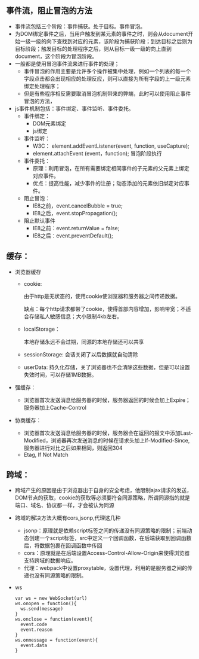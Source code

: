 ## 事件流，阻止冒泡的方法

- 事件流包括三个阶段：事件捕获。处于目标。事件冒泡。
- 为DOM绑定事件之后，当用户触发到某元素的事件之时，则会从document开始一级一级的向下查找到对应的元素，该阶段为捕获阶段；到达目标之后则为目标阶段；触发目标的处理程序之后，则从目标一级一级的向上直到document，这个阶段为冒泡阶段。
- 一般都是使用冒泡事件流来进行事件的处理；
  - 事件冒泡的作用主要是允许多个操作被集中处理，例如一个列表的每一个字段点击都会出现相应的处理反应，则可以直接为所有字段的上一级元素绑定处理程序；
  - 但是有些程序相反需要取消冒泡机制带来的弊端，此时可以使用阻止事件冒泡的方法，
- js事件机制包括：事件绑定、事件监听、事件委托。
  - 事件绑定：
    - DOM元素绑定
    - js绑定
  - 事件监听：
    - W3C： element.addEventListener(event, function, useCapture);
    - element.attachEvent (event，function); 冒泡阶段执行
  - 事件委托：
    - 原理：利用冒泡，在所有需要绑定相同事件的子元素的父元素上绑定对应事件。
    - 优点：提高性能，减少事件的注册；动态添加的元素依旧绑定对应事件。
  - 阻止冒泡：
    - IE8之前，event.cancelBubble = true;
    - IE8之后，event.stopPropagation();
  - 阻止默认事件
    - IE8之前：event.returnValue = false;
    - IE8之后：event.preventDefault();



## 缓存：

- 浏览器缓存
  - cookie:
  
    由于http是无状态的，使用cookie使浏览器和服务器之间传递数据。
  
    缺点：每个http请求都带了cookie，使得首部内容增加，影响带宽；不适合存储私人敏感信息；大小限制4kb左右。
  
  - localStorage：
  
    本地存储永远不会过期，同源的本地存储还可以共享
  
  - sessionStorage:
    会话关闭了以后数据就自动清除
  
  - userData:
    持久化存储，关了浏览器也不会清除这些数据，但是可以设置失效时间，可以存储1MB数据。
- 强缓存：
  
  - 浏览器首次发送消息给服务器的时候，服务器返回的时候会加上Expire；服务器加上Cache-Control
- 协商缓存：
  - 浏览器首次发送消息给服务器的时候，服务器会在返回的报文中添加Last-Modified，浏览器再次发送消息的时候在请求头加上If-Modified-Since,服务器进行对比之后如果相同，则返回304
  - Etag, If Not Match



## 跨域：

- 跨域产生的原因是由于浏览器出于自身的安全考虑，他限制ajax请求的发送，DOM节点的获取，cookie的获取等必须要符合同源策略，所谓同源指的就是端口、域名、协议都一样，才会被认为同源

- 跨域的解决方法大概有cors,jsonp,代理这几种
  - jsonp：原理就是依赖script标签之间的传递没有同源策略的限制；前端动态创建一个script标签，src中定义一个回调函数，在后端获取到回调函数后，将数据包裹在回调函数中传回
  - cors：原理就是在后端设置Access-Control-Allow-Origin来使得浏览器支持跨域的数据响应。
  - 代理：webpack中设置proxytable，设置代理，利用的是服务器之间的传递也没有同源策略的限制。
  
- ws

  ```
  var ws = new WebSocket(url)
  ws.onopen = function(){
    ws.send(message)
  }
  ws.onclose = function(event){
    event.code
    event.reason
  }
  ws.onmessage = function(event){
    event.data
  }
  ```